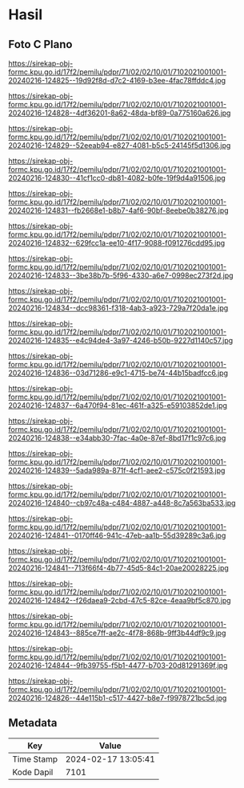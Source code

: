 # Hasil

## Foto C Plano

https://sirekap-obj-formc.kpu.go.id/17f2/pemilu/pdpr/71/02/02/10/01/7102021001001-20240216-124825--19d92f8d-d7c2-4169-b3ee-4fac78ffddc4.jpg

https://sirekap-obj-formc.kpu.go.id/17f2/pemilu/pdpr/71/02/02/10/01/7102021001001-20240216-124828--4df36201-8a62-48da-bf89-0a775160a626.jpg

https://sirekap-obj-formc.kpu.go.id/17f2/pemilu/pdpr/71/02/02/10/01/7102021001001-20240216-124829--52eeab94-e827-4081-b5c5-24145f5d1306.jpg

https://sirekap-obj-formc.kpu.go.id/17f2/pemilu/pdpr/71/02/02/10/01/7102021001001-20240216-124830--41cf1cc0-db81-4082-b0fe-19f9d4a91506.jpg

https://sirekap-obj-formc.kpu.go.id/17f2/pemilu/pdpr/71/02/02/10/01/7102021001001-20240216-124831--fb2668e1-b8b7-4af6-90bf-8eebe0b38276.jpg

https://sirekap-obj-formc.kpu.go.id/17f2/pemilu/pdpr/71/02/02/10/01/7102021001001-20240216-124832--629fcc1a-ee10-4f17-9088-f091276cdd95.jpg

https://sirekap-obj-formc.kpu.go.id/17f2/pemilu/pdpr/71/02/02/10/01/7102021001001-20240216-124833--3be38b7b-5f96-4330-a6e7-0998ec273f2d.jpg

https://sirekap-obj-formc.kpu.go.id/17f2/pemilu/pdpr/71/02/02/10/01/7102021001001-20240216-124834--dcc98361-f318-4ab3-a923-729a7f20da1e.jpg

https://sirekap-obj-formc.kpu.go.id/17f2/pemilu/pdpr/71/02/02/10/01/7102021001001-20240216-124835--e4c94de4-3a97-4246-b50b-9227d1140c57.jpg

https://sirekap-obj-formc.kpu.go.id/17f2/pemilu/pdpr/71/02/02/10/01/7102021001001-20240216-124836--03d71286-e9c1-4715-be74-44b15badfcc6.jpg

https://sirekap-obj-formc.kpu.go.id/17f2/pemilu/pdpr/71/02/02/10/01/7102021001001-20240216-124837--6a470f94-81ec-461f-a325-e59103852de1.jpg

https://sirekap-obj-formc.kpu.go.id/17f2/pemilu/pdpr/71/02/02/10/01/7102021001001-20240216-124838--e34abb30-7fac-4a0e-87ef-8bd17f1c97c6.jpg

https://sirekap-obj-formc.kpu.go.id/17f2/pemilu/pdpr/71/02/02/10/01/7102021001001-20240216-124839--5ada989a-871f-4cf1-aee2-c575c0f21593.jpg

https://sirekap-obj-formc.kpu.go.id/17f2/pemilu/pdpr/71/02/02/10/01/7102021001001-20240216-124840--cb97c48a-c484-4887-a448-8c7a563ba533.jpg

https://sirekap-obj-formc.kpu.go.id/17f2/pemilu/pdpr/71/02/02/10/01/7102021001001-20240216-124841--0170ff46-941c-47eb-aa1b-55d39289c3a6.jpg

https://sirekap-obj-formc.kpu.go.id/17f2/pemilu/pdpr/71/02/02/10/01/7102021001001-20240216-124841--713f66f4-4b77-45d5-84c1-20ae20028225.jpg

https://sirekap-obj-formc.kpu.go.id/17f2/pemilu/pdpr/71/02/02/10/01/7102021001001-20240216-124842--f26daea9-2cbd-47c5-82ce-4eaa9bf5c870.jpg

https://sirekap-obj-formc.kpu.go.id/17f2/pemilu/pdpr/71/02/02/10/01/7102021001001-20240216-124843--885ce7ff-ae2c-4f78-868b-9ff3b44df9c9.jpg

https://sirekap-obj-formc.kpu.go.id/17f2/pemilu/pdpr/71/02/02/10/01/7102021001001-20240216-124844--9fb39755-f5b1-4477-b703-20d81291369f.jpg

https://sirekap-obj-formc.kpu.go.id/17f2/pemilu/pdpr/71/02/02/10/01/7102021001001-20240216-124826--44e115b1-c517-4427-b8e7-f9978721bc5d.jpg


## Metadata

| Key        | Value               |
| ---------- | ------------------- |
| Time Stamp | 2024-02-17 13:05:41 |
| Kode Dapil | 7101                |



